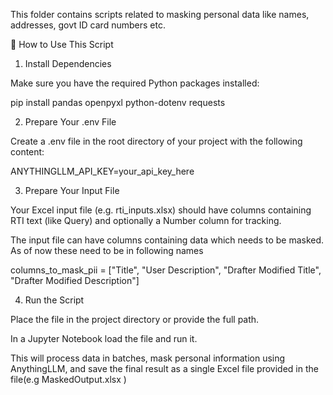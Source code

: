 This folder contains scripts related to masking personal data like names, addresses, govt ID card numbers etc.

🚀 How to Use This Script

1. Install Dependencies

Make sure you have the required Python packages installed:

pip install pandas openpyxl python-dotenv requests

2. Prepare Your .env File

Create a .env file in the root directory of your project with the following content:

ANYTHINGLLM_API_KEY=your_api_key_here

3. Prepare Your Input File

Your Excel input file (e.g. rti_inputs.xlsx) should have columns containing RTI text (like Query) and optionally a Number column for tracking.

The input file can have columns containing data which needs to be masked. As of now these need to be in following names 

columns_to_mask_pii = ["Title", "User Description", "Drafter Modified Title", "Drafter Modified Description"]


4. Run the Script

Place the file in the project directory or provide the full path.

In a Jupyter Notebook load the file and run it.

This will process data in batches, mask personal information using AnythingLLM, and save the final result as a single Excel file provided in the file(e.g MaskedOutput.xlsx )
